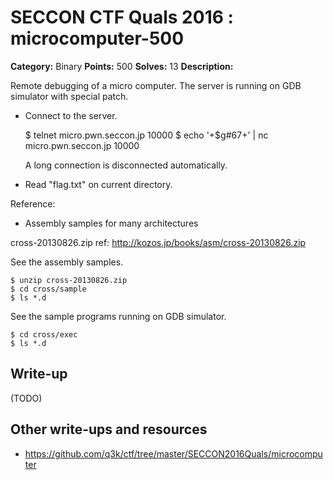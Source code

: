 # SECCON CTF Quals 2016 : microcomputer-500

**Category:** Binary
**Points:** 500
**Solves:** 13
**Description:**

Remote debugging of a micro computer.
The server is running on GDB simulator with special patch.

* Connect to the server.
     
    $ telnet micro.pwn.seccon.jp 10000
    $ echo '+$g#67+' | nc micro.pwn.seccon.jp 10000
    
    A long connection is disconnected automatically.
     
* Read "flag.txt" on current directory.

Reference:

* Assembly samples for many architectures
     
 cross-20130826.zip
 ref: <http://kozos.jp/books/asm/cross-20130826.zip>
     
 See the assembly samples.
     
    $ unzip cross-20130826.zip
    $ cd cross/sample
    $ ls *.d

 See the sample programs running on GDB simulator.

    $ cd cross/exec
    $ ls *.d

## Write-up

(TODO)

## Other write-ups and resources

* https://github.com/q3k/ctf/tree/master/SECCON2016Quals/microcomputer
